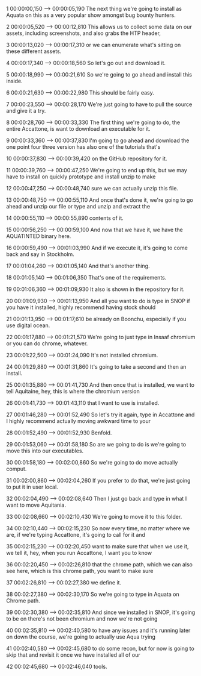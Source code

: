 

1
00:00:00,150 --> 00:00:05,190
The next thing we're going to install as Aquata on this as a very popular show amongst bug bounty hunters.

2
00:00:05,520 --> 00:00:12,810
This allows us to collect some data on our assets, including screenshots, and also grabs the HTP header,

3
00:00:13,020 --> 00:00:17,310
or we can enumerate what's sitting on these different assets.

4
00:00:17,340 --> 00:00:18,560
So let's go out and download it.

5
00:00:18,990 --> 00:00:21,610
So we're going to go ahead and install this inside.

6
00:00:21,630 --> 00:00:22,980
This should be fairly easy.

7
00:00:23,550 --> 00:00:28,170
We're just going to have to pull the source and give it a try.

8
00:00:28,760 --> 00:00:33,330
The first thing we're going to do, the entire Accattone, is want to download an executable for it.

9
00:00:33,360 --> 00:00:37,830
I'm going to go ahead and download the one point four three version has also one of the tutorials that's

10
00:00:37,830 --> 00:00:39,420
on the GitHub repository for it.

11
00:00:39,760 --> 00:00:47,250
We're going to end up this, but we may have to install on quickly prototype and install unzip to make

12
00:00:47,250 --> 00:00:48,740
sure we can actually unzip this file.

13
00:00:48,750 --> 00:00:55,110
And once that's done it, we're going to go ahead and unzip our file or type and unzip and extract the

14
00:00:55,110 --> 00:00:55,890
contents of it.

15
00:00:56,250 --> 00:00:59,100
And now that we have it, we have the AQUATINTED binary here.

16
00:00:59,490 --> 00:01:03,990
And if we execute it, it's going to come back and say in Stockholm.

17
00:01:04,260 --> 00:01:05,140
And that's another thing.

18
00:01:05,140 --> 00:01:06,350
That's one of the requirements.

19
00:01:06,360 --> 00:01:09,930
It also is shown in the repository for it.

20
00:01:09,930 --> 00:01:13,950
And all you want to do is type in SNOP if you have it installed, highly recommend having stock should

21
00:01:13,950 --> 00:01:17,610
be already on Boonchu, especially if you use digital ocean.

22
00:01:17,880 --> 00:01:21,570
We're going to just type in Insaaf chromium or you can do chrome, whatever.

23
00:01:22,500 --> 00:01:24,090
It's not installed chromium.

24
00:01:29,880 --> 00:01:31,860
It's going to take a second and then an install.

25
00:01:35,880 --> 00:01:41,730
And then once that is installed, we want to tell Aquitaine, hey, this is where the chromium version

26
00:01:41,730 --> 00:01:43,110
that I want to use is installed.

27
00:01:46,280 --> 00:01:52,490
So let's try it again, type in Accattone and I highly recommend actually moving awkward time to your

28
00:01:52,490 --> 00:01:52,930
Benfold.

29
00:01:53,060 --> 00:01:58,180
So are we going to do is we're going to move this into our executables.

30
00:01:58,180 --> 00:02:00,860
So we're going to do move actually comput.

31
00:02:00,860 --> 00:02:04,260
If you prefer to do that, we're just going to put it in user local.

32
00:02:04,490 --> 00:02:08,640
Then I just go back and type in what I want to move Aquitania.

33
00:02:08,660 --> 00:02:10,430
We're going to move it to this folder.

34
00:02:10,440 --> 00:02:15,230
So now every time, no matter where we are, if we're typing Accattone, it's going to call for it and

35
00:02:15,230 --> 00:02:20,450
want to make sure that when we use it, we tell it, hey, when you run Accattone, I want you to know

36
00:02:20,450 --> 00:02:26,810
that the chrome path, which we can also see here, which is this chrome path, you want to make sure

37
00:02:26,810 --> 00:02:27,380
we define it.

38
00:02:27,380 --> 00:02:30,170
So we're going to type in Aquata on Chrome path.

39
00:02:30,380 --> 00:02:35,810
And since we installed in SNOP, it's going to be on there's not been chromium and now we're not going

40
00:02:35,810 --> 00:02:40,580
to have any issues and it's running later on down the course, we're going to actually use Aqua trying

41
00:02:40,580 --> 00:02:45,680
to do some recon, but for now is going to skip that and revisit it once we have installed all of our

42
00:02:45,680 --> 00:02:46,040
tools.